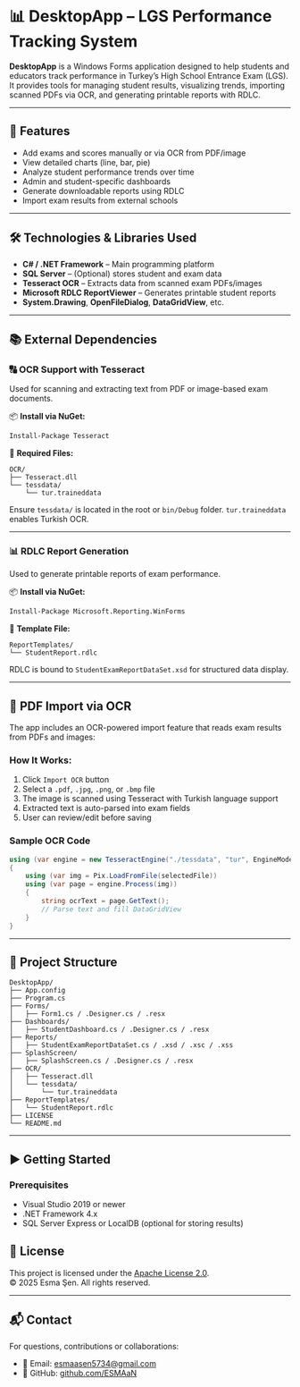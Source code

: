 # 📊 DesktopApp – LGS Performance Tracking System

**DesktopApp** is a Windows Forms application designed to help students and educators track performance in Turkey’s High School Entrance Exam (LGS).  
It provides tools for managing student results, visualizing trends, importing scanned PDFs via OCR, and generating printable reports with RDLC.

---

## 🚀 Features

- Add exams and scores manually or via OCR from PDF/image
- View detailed charts (line, bar, pie)
- Analyze student performance trends over time
- Admin and student-specific dashboards
- Generate downloadable reports using RDLC
- Import exam results from external schools

---

## 🛠️ Technologies & Libraries Used

- **C# / .NET Framework** – Main programming platform
- **SQL Server** – (Optional) stores student and exam data
- **Tesseract OCR** – Extracts data from scanned exam PDFs/images
- **Microsoft RDLC ReportViewer** – Generates printable student reports
- **System.Drawing**, **OpenFileDialog**, **DataGridView**, etc.

---

## 📚 External Dependencies

### 🔠 OCR Support with Tesseract

Used for scanning and extracting text from PDF or image-based exam documents.

📦 **Install via NuGet:**
```bash
Install-Package Tesseract
```

📂 **Required Files:**
```text
OCR/
├── Tesseract.dll
└── tessdata/
    └── tur.traineddata
```

Ensure `tessdata/` is located in the root or `bin/Debug` folder. `tur.traineddata` enables Turkish OCR.

---

### 📊 RDLC Report Generation

Used to generate printable reports of exam performance.

📦 **Install via NuGet:**
```bash
Install-Package Microsoft.Reporting.WinForms
```

📁 **Template File:**
```
ReportTemplates/
└── StudentReport.rdlc
```

RDLC is bound to `StudentExamReportDataSet.xsd` for structured data display.

---

## 📄 PDF Import via OCR

The app includes an OCR-powered import feature that reads exam results from PDFs and images:

### How It Works:

1. Click `Import OCR` button
2. Select a `.pdf`, `.jpg`, `.png`, or `.bmp` file
3. The image is scanned using Tesseract with Turkish language support
4. Extracted text is auto-parsed into exam fields
5. User can review/edit before saving

### Sample OCR Code

```csharp
using (var engine = new TesseractEngine("./tessdata", "tur", EngineMode.Default))
{
    using (var img = Pix.LoadFromFile(selectedFile))
    using (var page = engine.Process(img))
    {
        string ocrText = page.GetText();
        // Parse text and fill DataGridView
    }
}
```

---

## 📁 Project Structure

```text
DesktopApp/
├── App.config
├── Program.cs
├── Forms/
│   ├── Form1.cs / .Designer.cs / .resx
├── Dashboards/
│   ├── StudentDashboard.cs / .Designer.cs / .resx
├── Reports/
│   ├── StudentExamReportDataSet.cs / .xsd / .xsc / .xss
├── SplashScreen/
│   ├── SplashScreen.cs / .Designer.cs / .resx
├── OCR/
│   ├── Tesseract.dll
│   └── tessdata/
│       └── tur.traineddata
├── ReportTemplates/
│   └── StudentReport.rdlc
├── LICENSE
└── README.md
```

---

## ▶️ Getting Started

### Prerequisites
- Visual Studio 2019 or newer
- .NET Framework 4.x
- SQL Server Express or LocalDB (optional for storing results)


## 📄 License

This project is licensed under the [Apache License 2.0](https://www.apache.org/licenses/LICENSE-2.0).  
© 2025 Esma Şen. All rights reserved.

---

## 📬 Contact

For questions, contributions or collaborations:

- 📧 Email: esmaasen5734@gmail.com  
- 🐙 GitHub: [github.com/ESMAaN](https://github.com/ESMAaN)

